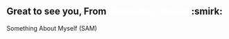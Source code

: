 <h2>Great to see you, From <span style="color: white;">Absolutely_Kelvin.</span>:smirk:</h2>
<p>Something About Myself (SAM)</p>
